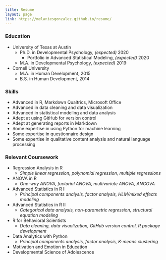 ```yaml
---
title: Resume
layout: page
link: https://melaniesgonzalez.github.io/resume/
---
```


### Education

* University of Texas at Austin
  * Ph.D. in Developmental Psychology, *(expected)* 2020
    * Portfolio in Advanced Statistical Modeling, *(expected)* 2020
  * M.A. in Developmental Psychology, *(expected)* 2019
* Cornell University
  * M.A. in Human Development, 2015
  * B.S. in Human Development, 2014

### Skills
* Advanced in R, Markdown Qualtrics, Microsoft Office
* Advanced in data cleaning and data visualization
* Advanced in statistical modeling and data analysis
* Adept at using GitHub for version control
* Adept at generating reports in Markdown
* Some expertise in using Python for machine learning
* Some expertise in questionnaire design
* Some expertise in qualitative content analysis and natural language processing

### Relevant Coursework
* Regression Analysis in R 
  * *Simple linear regression, polynomial regression, multiple regressions*
* ANOVA in R 
  * *One-way ANOVA, factorial ANOVA, multivariate ANOVA, ANCOVA*
* Advanced Statistics in R I 
  * *Principal components analysis, factor analysis, HLM/mixed effects modeling*
* Advanced Statistics in R II 
  * *Categorical data analysis, non-parametric regression, structural equation modeling*
* R for Behavioral Scientists 
  * *Data cleaning, data visualization, GitHub version control, R package development*
* Data Analytics with Python 
  * *Principal components analysis, factor analysis, K-means clustering*
* Motivation and Emotion in Education
* Developmental Science of Adolescence
